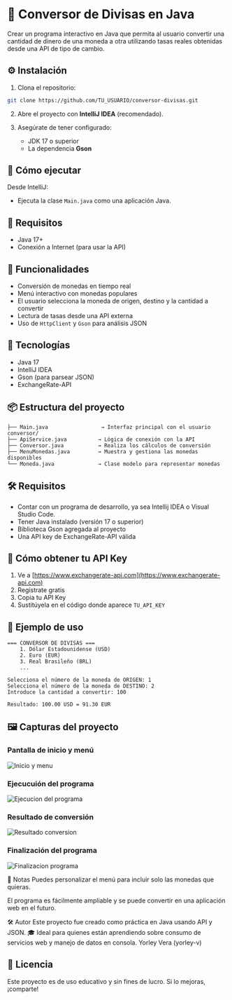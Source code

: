 # 💱 Conversor de Divisas en Java

Crear un programa interactivo en Java que permita al usuario convertir una cantidad de dinero de una moneda a otra utilizando tasas reales obtenidas desde una API de tipo de cambio.

## ⚙️ Instalación

1. Clona el repositorio:

```bash
git clone https://github.com/TU_USUARIO/conversor-divisas.git
```

2. Abre el proyecto con **IntelliJ IDEA** (recomendado).

3. Asegúrate de tener configurado:
   - JDK 17 o superior
   - La dependencia **Gson**
  
## 🚀 Cómo ejecutar

Desde IntelliJ:

- Ejecuta la clase `Main.java` como una aplicación Java.

## 📌 Requisitos

- Java 17+
- Conexión a Internet (para usar la API)

## 🚀 Funcionalidades

- Conversión de monedas en tiempo real
- Menú interactivo con monedas populares
- El usuario selecciona la moneda de origen, destino y la cantidad a convertir
- Lectura de tasas desde una API externa
- Uso de `HttpClient` y `Gson` para análisis JSON

## 🧱 Tecnologías

- Java 17
- IntelliJ IDEA
- Gson (para parsear JSON)
- ExchangeRate-API

## 📦 Estructura del proyecto
```
├── Main.java                 → Interfaz principal con el usuario
conversor/
├── ApiService.java          → Lógica de conexión con la API
├── Conversor.java           → Realiza los cálculos de conversión
├── MenuMonedas.java         → Muestra y gestiona las monedas disponibles
└── Moneda.java              → Clase modelo para representar monedas
```

## 🛠 Requisitos
- Contar con un programa de desarrollo, ya sea Intellij IDEA o Visual Studio Code.
- Tener Java instalado (versión 17 o superior)
- Biblioteca Gson agregada al proyecto
- Una API key de ExchangeRate-API válida

## 🔑 Cómo obtener tu API Key

1. Ve a [https://www.exchangerate-api.com](https://www.exchangerate-api.com)
2. Regístrate gratis
3. Copia tu API Key
4. Sustitúyela en el código donde aparece `TU_API_KEY`

## 🧪 Ejemplo de uso
```
=== CONVERSOR DE DIVISAS ===
    1. Dólar Estadounidense (USD)
    2. Euro (EUR)
    3. Real Brasileño (BRL)
    ...

Selecciona el número de la moneda de ORIGEN: 1
Selecciona el número de la moneda de DESTINO: 2
Introduce la cantidad a convertir: 100

Resultado: 100.00 USD = 91.30 EUR
```

## 🖼️ Capturas del proyecto

### Pantalla de inicio y menú
![Inicio y menu](https://github.com/user-attachments/assets/9fc68c7d-b8eb-42fc-a711-66d96c377919)

### Ejecucuión del programa
![Ejecucion del programa](https://github.com/user-attachments/assets/faf53847-0820-4c34-bb0d-17effbca9e72)

### Resultado de conversión
![Resultado conversion](https://github.com/user-attachments/assets/0ea69161-f448-4a06-84f3-d53d191420fe)

### Finalización del programa
![Finalizacion programa](https://github.com/user-attachments/assets/3163d5fd-c53f-4a2a-a565-1d0f76cfb43a)

📌 Notas
Puedes personalizar el menú para incluir solo las monedas que quieras.

El programa es fácilmente ampliable y se puede convertir en una aplicación web en el futuro.

🛠 Autor
Este proyecto fue creado como práctica en Java usando API y JSON.
🎓 Ideal para quienes están aprendiendo sobre consumo de servicios web y manejo de datos en consola.
Yorley Vera (yorley-v)

## 📜 Licencia
Este proyecto es de uso educativo y sin fines de lucro. Si lo mejoras, ¡comparte!

